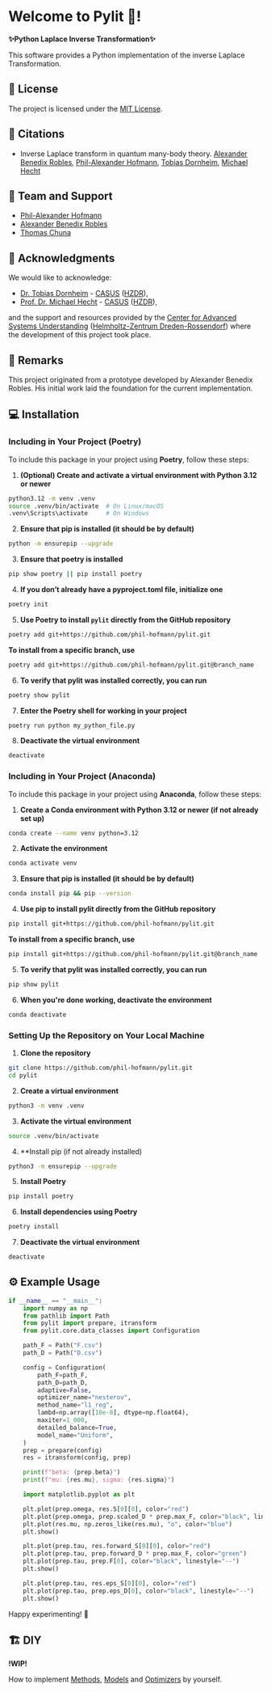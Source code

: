 # Welcome to Pylit 🚀!

**✨Python Laplace Inverse Transformation✨**

This software provides a Python implementation of the inverse Laplace Transformation.

## 📜 License

The project is licensed under the [MIT License](LICENSE.txt).

## 💬 Citations

- Inverse Laplace transform in quantum many-body theory. [Alexander Benedix Robles](a.benedix-robles@hzdr.de), [Phil-Alexander Hofmann](mailto:philhofmann@outlook.com), [Tobias Dornheim](t.dornheim@hzdr.de), [Michael Hecht](m.hecht@hzdr.de)

## 👥 Team and Support

- [Phil-Alexander Hofmann](https://github.com/philippocalippo/)
- [Alexander Benedix Robles](https://github.com/alexanderbenedix/)
- [Thomas Chuna](https://github.com/chunatho)

## 🙏 Acknowledgments

We would like to acknowledge:

- [Dr. Tobias Dornheim](https://www.casus.science/de-de/team-members/dr-tobias-dornheim/) - [CASUS](https://www.casus.science/) ([HZDR](https://www.hzdr.de/)),
- [Prof. Dr. Michael Hecht](https://www.casus.science/de-de/team-members/michael-hecht/) - [CASUS](https://www.casus.science/) ([HZDR](https://www.hzdr.de/)),

and the support and resources provided by the [Center for Advanced Systems Understanding](https://www.casus.science/) ([Helmholtz-Zentrum Dreden-Rossendorf](https://www.hzdr.de/)) where the development of this project took place.

## 📝 Remarks

This project originated from a prototype developed by Alexander Benedix Robles. His initial work laid the foundation for the current implementation.

## 💻 Installation

### Including in Your Project (Poetry)

To include this package in your project using **Poetry**, follow these steps:

1. **(Optional) Create and activate a virtual environment with Python 3.12 or newer**

```bash
python3.12 -m venv .venv
source .venv/bin/activate  # On Linux/macOS
.venv\Scripts\activate     # On Windows
```

2. **Ensure that pip is installed (it should be by default)**

```bash
python -m ensurepip --upgrade
```

3. **Ensure that poetry is installed**

```bash
pip show poetry || pip install poetry
```

4. **If you don’t already have a pyproject.toml file, initialize one**

```bash
poetry init
```

5. **Use Poetry to install `pylit` directly from the GitHub repository**

```bash
poetry add git+https://github.com/phil-hofmann/pylit.git
```

**To install from a specific branch, use**

```bash
poetry add git+https://github.com/phil-hofmann/pylit.git@branch_name
```

6. **To verify that pylit was installed correctly, you can run**

```bash
poetry show pylit
```

7. **Enter the Poetry shell for working in your project**

```bash
poetry run python my_python_file.py
```

8. **Deactivate the virtual environment**

```bash
deactivate
```

### Including in Your Project (Anaconda)

To include this package in your project using **Anaconda**, follow these steps:

1. **Create a Conda environment with Python 3.12 or newer (if not already set up)**

```bash
conda create --name venv python=3.12
```

2. **Activate the environment**

```bash
conda activate venv
```

3. **Ensure that pip is installed (it should be by default)**

```bash
conda install pip && pip --version
```

4. **Use pip to install pylit directly from the GitHub repository**

```bash
pip install git+https://github.com/phil-hofmann/pylit.git
```

**To install from a specific branch, use**

```bash
pip install git+https://github.com/phil-hofmann/pylit.git@branch_name
```

5. **To verify that pylit was installed correctly, you can run**

```bash
pip show pylit
```

6. **When you're done working, deactivate the environment**

```bash
conda deactivate
```

### Setting Up the Repository on Your Local Machine

1. **Clone the repository**

```bash
git clone https://github.com/phil-hofmann/pylit.git
cd pylit
```

2. **Create a virtual environment**

```bash
python3 -m venv .venv
```

3. **Activate the virtual environment**

```bash
source .venv/bin/activate
```

4. \*\*Install pip (if not already installed)

```bash
python3 -m ensurepip --upgrade
```

5. **Install Poetry**

```bash
pip install poetry
```

6. **Install dependencies using Poetry**

```bash
poetry install
```

7. **Deactivate the virtual environment**

```bash
deactivate
```

## ⚙️ Example Usage

```python
if __name__ == "__main__":
    import numpy as np
    from pathlib import Path
    from pylit import prepare, itransform
    from pylit.core.data_classes import Configuration

    path_F = Path("F.csv")
    path_D = Path("D.csv")

    config = Configuration(
        path_F=path_F,
        path_D=path_D,
        adaptive=False,
        optimizer_name="nesterov",
        method_name="l1_reg",
        lambd=np.array([10e-8], dtype=np.float64),
        maxiter=1_000,
        detailed_balance=True,
        model_name="Uniform",
    )
    prep = prepare(config)
    res = itransform(config, prep)

    print(f"beta: {prep.beta}")
    print(f"mu: {res.mu}, sigma: {res.sigma}")

    import matplotlib.pyplot as plt

    plt.plot(prep.omega, res.S[0][0], color="red")
    plt.plot(prep.omega, prep.scaled_D * prep.max_F, color="black", linestyle="--")
    plt.plot(res.mu, np.zeros_like(res.mu), "o", color="blue")
    plt.show()

    plt.plot(prep.tau, res.forward_S[0][0], color="red")
    plt.plot(prep.tau, prep.forward_D * prep.max_F, color="green")
    plt.plot(prep.tau, prep.F[0], color="black", linestyle="--")
    plt.show()

    plt.plot(prep.tau, res.eps_S[0][0], color="red")
    plt.plot(prep.tau, prep.eps_D[0], color="black", linestyle="--")
    plt.show()
```

Happy experimenting! 🎉

## 🏗️ DIY

**!WIP!**

How to implement [Methods](#), [Models](#) and [Optimizers](#) by yourself.
